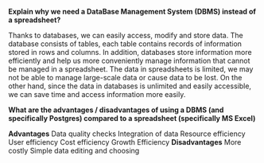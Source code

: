 **Explain why we need a DataBase Management System (DBMS) instead of a spreadsheet?**

  Thanks to databases, we can easily access, modify and store data. The database consists of tables, each table contains records of information stored in rows and columns.
 In addition, databases store information more efficiently and help us more conveniently manage information that cannot be managed in a spreadsheet.
 The data in spreadsheets is limited, we may not be able to manage large-scale data or cause data to be lost.
 On the other hand, since the data in databases is unlimited and easily accessible, we can save time and access information more easily.


 **What are the advantages / disadvantages of using a DBMS (and specifically Postgres) compared to a spreadsheet (specifically MS Excel)**

**Advantages**
Data quality checks
Integration of data
Resource efficiency
User efficiency
Cost efficiency
Growth Efficiency
**Disadvantages**
More costly
Simple data editing and choosing
